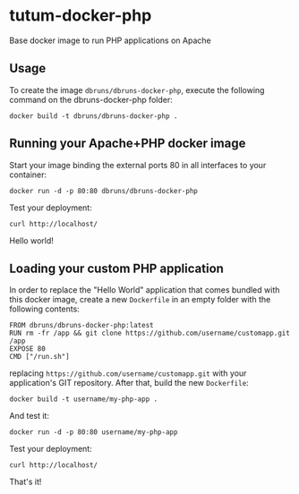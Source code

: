 tutum-docker-php
================

Base docker image to run PHP applications on Apache


Usage
-----

To create the image `dbruns/dbruns-docker-php`, execute the following command on the dbruns-docker-php folder:

	docker build -t dbruns/dbruns-docker-php .


Running your Apache+PHP docker image
------------------------------------

Start your image binding the external ports 80 in all interfaces to your container:

	docker run -d -p 80:80 dbruns/dbruns-docker-php

Test your deployment:

	curl http://localhost/

Hello world!


Loading your custom PHP application
-----------------------------------

In order to replace the "Hello World" application that comes bundled with this docker image,
create a new `Dockerfile` in an empty folder with the following contents:

	FROM dbruns/dbruns-docker-php:latest
	RUN rm -fr /app && git clone https://github.com/username/customapp.git /app
	EXPOSE 80
	CMD ["/run.sh"]

replacing `https://github.com/username/customapp.git` with your application's GIT repository.
After that, build the new `Dockerfile`:

	docker build -t username/my-php-app .

And test it:

	docker run -d -p 80:80 username/my-php-app

Test your deployment:

	curl http://localhost/

That's it!
